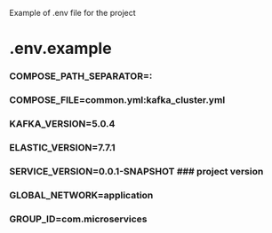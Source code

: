 Example of .env file for the project

# .env.example
### COMPOSE_PATH_SEPARATOR=:
### COMPOSE_FILE=common.yml:kafka_cluster.yml
### KAFKA_VERSION=5.0.4
### ELASTIC_VERSION=7.7.1
### SERVICE_VERSION=0.0.1-SNAPSHOT ### project version
### GLOBAL_NETWORK=application
### GROUP_ID=com.microservices